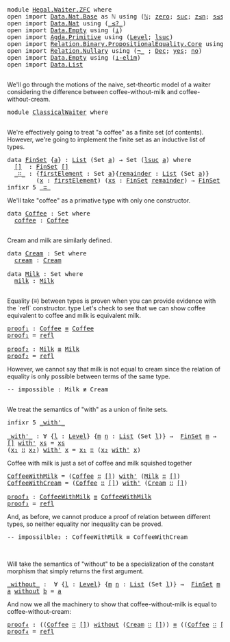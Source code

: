 <pre class="Agda">
<a id="6" class="Keyword">module</a> <a id="13" href="Hegal.Waiter.ZFC.html" class="Module">Hegal.Waiter.ZFC</a> <a id="30" class="Keyword">where</a> 
<a id="37" class="Keyword">open</a> <a id="42" class="Keyword">import</a> <a id="49" href="Data.Nat.Base.html" class="Module">Data.Nat.Base</a> <a id="63" class="Symbol">as</a> <a id="66" class="Module">ℕ</a> <a id="68" class="Keyword">using</a> <a id="74" class="Symbol">(</a><a id="75" href="Agda.Builtin.Nat.html#192" class="Datatype">ℕ</a><a id="76" class="Symbol">;</a> <a id="78" href="Agda.Builtin.Nat.html#210" class="InductiveConstructor">zero</a><a id="82" class="Symbol">;</a> <a id="84" href="Agda.Builtin.Nat.html#223" class="InductiveConstructor">suc</a><a id="87" class="Symbol">;</a> <a id="89" href="Data.Nat.Base.html#960" class="InductiveConstructor">z≤n</a><a id="92" class="Symbol">;</a> <a id="94" href="Data.Nat.Base.html#1002" class="InductiveConstructor">s≤s</a><a id="97" class="Symbol">)</a>
<a id="99" class="Keyword">open</a> <a id="104" class="Keyword">import</a> <a id="111" href="Data.Nat.html" class="Module">Data.Nat</a> <a id="120" class="Keyword">using</a> <a id="126" class="Symbol">(</a><a id="127" href="Data.Nat.Properties.html#4678" class="Function Operator">_≤?_</a><a id="131" class="Symbol">)</a>
<a id="133" class="Keyword">open</a> <a id="138" class="Keyword">import</a> <a id="145" href="Data.Empty.html" class="Module">Data.Empty</a> <a id="156" class="Keyword">using</a> <a id="162" class="Symbol">(</a><a id="163" href="Data.Empty.html#526" class="Datatype">⊥</a><a id="164" class="Symbol">)</a>
<a id="166" class="Keyword">open</a> <a id="171" class="Keyword">import</a> <a id="178" href="Agda.Primitive.html" class="Module">Agda.Primitive</a> <a id="193" class="Keyword">using</a> <a id="199" class="Symbol">(</a><a id="200" href="Agda.Primitive.html#423" class="Postulate">Level</a><a id="205" class="Symbol">;</a> <a id="207" href="Agda.Primitive.html#606" class="Primitive">lsuc</a><a id="211" class="Symbol">)</a>
<a id="213" class="Keyword">open</a> <a id="218" class="Keyword">import</a> <a id="225" href="Relation.Binary.PropositionalEquality.Core.html" class="Module">Relation.Binary.PropositionalEquality.Core</a> <a id="268" class="Keyword">using</a> <a id="274" class="Symbol">(</a><a id="275" href="Agda.Builtin.Equality.html#151" class="Datatype Operator">_≡_</a><a id="278" class="Symbol">;</a> <a id="280" href="Relation.Binary.PropositionalEquality.Core.html#840" class="Function Operator">_≢_</a><a id="283" class="Symbol">;</a> <a id="285" href="Agda.Builtin.Equality.html#208" class="InductiveConstructor">refl</a><a id="289" class="Symbol">;</a> <a id="291" href="Relation.Binary.PropositionalEquality.Core.html#1131" class="Function">cong</a><a id="295" class="Symbol">)</a>
<a id="297" class="Keyword">open</a> <a id="302" class="Keyword">import</a> <a id="309" href="Relation.Nullary.html" class="Module">Relation.Nullary</a> <a id="326" class="Keyword">using</a> <a id="332" class="Symbol">(</a><a id="333" href="Relation.Nullary.html#653" class="Function Operator">¬_</a> <a id="336" class="Symbol">;</a> <a id="338" href="Relation.Nullary.html#1508" class="Record">Dec</a><a id="341" class="Symbol">;</a> <a id="343" href="Relation.Nullary.html#1645" class="InductiveConstructor">yes</a><a id="346" class="Symbol">;</a> <a id="348" href="Relation.Nullary.html#1682" class="InductiveConstructor">no</a><a id="350" class="Symbol">)</a>
<a id="352" class="Keyword">open</a> <a id="357" class="Keyword">import</a> <a id="364" href="Data.Empty.html" class="Module">Data.Empty</a> <a id="375" class="Keyword">using</a> <a id="381" class="Symbol">(</a><a id="382" href="Data.Empty.html#628" class="Function">⊥-elim</a><a id="388" class="Symbol">)</a>
<a id="390" class="Keyword">open</a> <a id="395" class="Keyword">import</a> <a id="402" href="Data.List.html" class="Module">Data.List</a>

</pre>We'll go through the motions of the naive, set-theortic model of a waiter considering the difference between coffee-without-milk and coffee-without-cream.
<pre class="Agda"><a id="576" class="Keyword">module</a> <a id="ClassicalWaiter"></a><a id="583" href="Hegal.Waiter.ZFC.html#583" class="Module">ClassicalWaiter</a> <a id="599" class="Keyword">where</a>

</pre>We're effectively going to treat "a coffee" as a finite set (of contents).  However, we're going to implement the finite set as an inductive list of types.
<pre class="Agda">
<a id="771" class="Keyword">data</a> <a id="FinSet"></a><a id="776" href="Hegal.Waiter.ZFC.html#776" class="Datatype">FinSet</a> <a id="783" class="Symbol">{</a><a id="784" href="Hegal.Waiter.ZFC.html#784" class="Bound">a</a><a id="785" class="Symbol">}</a> <a id="787" class="Symbol">:</a> <a id="789" href="Agda.Builtin.List.html#148" class="Datatype">List</a> <a id="794" class="Symbol">(</a><a id="795" class="PrimitiveType">Set</a> <a id="799" href="Hegal.Waiter.ZFC.html#784" class="Bound">a</a><a id="800" class="Symbol">)</a> <a id="802" class="Symbol">→</a> <a id="804" class="PrimitiveType">Set</a> <a id="808" class="Symbol">(</a><a id="809" href="Agda.Primitive.html#606" class="Primitive">lsuc</a> <a id="814" href="Hegal.Waiter.ZFC.html#784" class="Bound">a</a><a id="815" class="Symbol">)</a> <a id="817" class="Keyword">where</a>
  <a id="FinSet.[]"></a><a id="825" href="Hegal.Waiter.ZFC.html#825" class="InductiveConstructor">[]</a>  <a id="829" class="Symbol">:</a> <a id="831" href="Hegal.Waiter.ZFC.html#776" class="Datatype">FinSet</a> <a id="838" href="Agda.Builtin.List.html#185" class="InductiveConstructor">[]</a>
  <a id="FinSet._∷_"></a><a id="843" href="Hegal.Waiter.ZFC.html#843" class="InductiveConstructor Operator">_∷_</a> <a id="847" class="Symbol">:</a> <a id="849" class="Symbol">{</a><a id="850" href="Hegal.Waiter.ZFC.html#850" class="Bound">firstElement</a> <a id="863" class="Symbol">:</a> <a id="865" class="PrimitiveType">Set</a> <a id="869" href="Hegal.Waiter.ZFC.html#784" class="Bound">a</a><a id="870" class="Symbol">}{</a><a id="872" href="Hegal.Waiter.ZFC.html#872" class="Bound">remainder</a> <a id="882" class="Symbol">:</a> <a id="884" href="Agda.Builtin.List.html#148" class="Datatype">List</a> <a id="889" class="Symbol">(</a><a id="890" class="PrimitiveType">Set</a> <a id="894" href="Hegal.Waiter.ZFC.html#784" class="Bound">a</a><a id="895" class="Symbol">)}</a>
        <a id="906" class="Symbol">(</a><a id="907" href="Hegal.Waiter.ZFC.html#907" class="Bound">x</a> <a id="909" class="Symbol">:</a> <a id="911" href="Hegal.Waiter.ZFC.html#850" class="Bound">firstElement</a><a id="923" class="Symbol">)</a> <a id="925" class="Symbol">(</a><a id="926" href="Hegal.Waiter.ZFC.html#926" class="Bound">xs</a> <a id="929" class="Symbol">:</a> <a id="931" href="Hegal.Waiter.ZFC.html#776" class="Datatype">FinSet</a> <a id="938" href="Hegal.Waiter.ZFC.html#872" class="Bound">remainder</a><a id="947" class="Symbol">)</a> <a id="949" class="Symbol">→</a> <a id="951" href="Hegal.Waiter.ZFC.html#776" class="Datatype">FinSet</a> <a id="958" class="Symbol">(</a><a id="959" href="Hegal.Waiter.ZFC.html#850" class="Bound">firstElement</a> <a id="972" href="Agda.Builtin.List.html#200" class="InductiveConstructor Operator">∷</a> <a id="974" href="Hegal.Waiter.ZFC.html#872" class="Bound">remainder</a><a id="983" class="Symbol">)</a>
<a id="985" class="Keyword">infixr</a> <a id="992" class="Number">5</a> <a id="994" href="Hegal.Waiter.ZFC.html#843" class="InductiveConstructor Operator">_∷_</a>
</pre> We'll take "coffee" as a primative type with only one constructor.
<pre class="Agda"><a id="1074" class="Keyword">data</a> <a id="Coffee"></a><a id="1079" href="Hegal.Waiter.ZFC.html#1079" class="Datatype">Coffee</a> <a id="1086" class="Symbol">:</a> <a id="1088" class="PrimitiveType">Set</a> <a id="1092" class="Keyword">where</a>
  <a id="Coffee.coffee"></a><a id="1100" href="Hegal.Waiter.ZFC.html#1100" class="InductiveConstructor">coffee</a> <a id="1107" class="Symbol">:</a> <a id="1109" href="Hegal.Waiter.ZFC.html#1079" class="Datatype">Coffee</a>

</pre>Cream and milk are similarly defined.
<pre class="Agda"><a id="1163" class="Keyword">data</a> <a id="Cream"></a><a id="1168" href="Hegal.Waiter.ZFC.html#1168" class="Datatype">Cream</a> <a id="1174" class="Symbol">:</a> <a id="1176" class="PrimitiveType">Set</a> <a id="1180" class="Keyword">where</a>
  <a id="Cream.cream"></a><a id="1188" href="Hegal.Waiter.ZFC.html#1188" class="InductiveConstructor">cream</a> <a id="1194" class="Symbol">:</a> <a id="1196" href="Hegal.Waiter.ZFC.html#1168" class="Datatype">Cream</a>
  
<a id="1205" class="Keyword">data</a> <a id="Milk"></a><a id="1210" href="Hegal.Waiter.ZFC.html#1210" class="Datatype">Milk</a> <a id="1215" class="Symbol">:</a> <a id="1217" class="PrimitiveType">Set</a> <a id="1221" class="Keyword">where</a>
  <a id="Milk.milk"></a><a id="1229" href="Hegal.Waiter.ZFC.html#1229" class="InductiveConstructor">milk</a> <a id="1234" class="Symbol">:</a> <a id="1236" href="Hegal.Waiter.ZFC.html#1210" class="Datatype">Milk</a>

</pre>Equality (≡) between types is proven when you can provide evidence with the `refl` constructor. type Let's check to see that we can show coffee equivalent to coffee and milk is equivalent milk.
<pre class="Agda"><a id="proof₁"></a><a id="1444" href="Hegal.Waiter.ZFC.html#1444" class="Function">proof₁</a> <a id="1451" class="Symbol">:</a> <a id="1453" href="Hegal.Waiter.ZFC.html#1079" class="Datatype">Coffee</a> <a id="1460" href="Agda.Builtin.Equality.html#151" class="Datatype Operator">≡</a> <a id="1462" href="Hegal.Waiter.ZFC.html#1079" class="Datatype">Coffee</a>
<a id="1469" href="Hegal.Waiter.ZFC.html#1444" class="Function">proof₁</a> <a id="1476" class="Symbol">=</a> <a id="1478" href="Agda.Builtin.Equality.html#208" class="InductiveConstructor">refl</a>

<a id="proof₂"></a><a id="1484" href="Hegal.Waiter.ZFC.html#1484" class="Function">proof₂</a> <a id="1491" class="Symbol">:</a> <a id="1493" href="Hegal.Waiter.ZFC.html#1210" class="Datatype">Milk</a> <a id="1498" href="Agda.Builtin.Equality.html#151" class="Datatype Operator">≡</a> <a id="1500" href="Hegal.Waiter.ZFC.html#1210" class="Datatype">Milk</a>
<a id="1505" href="Hegal.Waiter.ZFC.html#1484" class="Function">proof₂</a> <a id="1512" class="Symbol">=</a> <a id="1514" href="Agda.Builtin.Equality.html#208" class="InductiveConstructor">refl</a>
</pre>However, we cannot say that milk is not equal to cream since the relation of equality is only possible between terms of the same type.
<pre class="Agda"><a id="1662" class="Comment">-- impossible : Milk ≢ Cream</a>

</pre>We treat the semantics of "with" as a union of finite sets. 
<pre class="Agda"><a id="1761" class="Keyword">infixr</a> <a id="1768" class="Number">5</a> <a id="1770" href="Hegal.Waiter.ZFC.html#1779" class="Function Operator">_with&#39;_</a>

<a id="_with&#39;_"></a><a id="1779" href="Hegal.Waiter.ZFC.html#1779" class="Function Operator">_with&#39;_</a> <a id="1787" class="Symbol">:</a> <a id="1789" class="Symbol">∀</a> <a id="1791" class="Symbol">{</a><a id="1792" href="Hegal.Waiter.ZFC.html#1792" class="Bound">l</a> <a id="1794" class="Symbol">:</a> <a id="1796" href="Agda.Primitive.html#423" class="Postulate">Level</a><a id="1801" class="Symbol">}</a> <a id="1803" class="Symbol">{</a><a id="1804" href="Hegal.Waiter.ZFC.html#1804" class="Bound">m</a> <a id="1806" href="Hegal.Waiter.ZFC.html#1806" class="Bound">n</a> <a id="1808" class="Symbol">:</a> <a id="1810" href="Agda.Builtin.List.html#148" class="Datatype">List</a> <a id="1815" class="Symbol">(</a><a id="1816" class="PrimitiveType">Set</a> <a id="1820" href="Hegal.Waiter.ZFC.html#1792" class="Bound">l</a><a id="1821" class="Symbol">)}</a> <a id="1824" class="Symbol">→</a>  <a id="1827" href="Hegal.Waiter.ZFC.html#776" class="Datatype">FinSet</a> <a id="1834" href="Hegal.Waiter.ZFC.html#1804" class="Bound">m</a> <a id="1836" class="Symbol">→</a>  <a id="1839" href="Hegal.Waiter.ZFC.html#776" class="Datatype">FinSet</a> <a id="1846" href="Hegal.Waiter.ZFC.html#1806" class="Bound">n</a> <a id="1848" class="Symbol">→</a> <a id="1850" href="Hegal.Waiter.ZFC.html#776" class="Datatype">FinSet</a> <a id="1857" class="Symbol">(</a><a id="1858" href="Hegal.Waiter.ZFC.html#1804" class="Bound">m</a> <a id="1860" href="Data.List.Base.html#1763" class="Function Operator">++</a> <a id="1863" href="Hegal.Waiter.ZFC.html#1806" class="Bound">n</a><a id="1864" class="Symbol">)</a>
<a id="1866" href="Hegal.Waiter.ZFC.html#825" class="InductiveConstructor">[]</a> <a id="1869" href="Hegal.Waiter.ZFC.html#1779" class="Function Operator">with&#39;</a> <a id="1875" href="Hegal.Waiter.ZFC.html#1875" class="Bound">xs</a> <a id="1878" class="Symbol">=</a> <a id="1880" href="Hegal.Waiter.ZFC.html#1875" class="Bound">xs</a>
<a id="1883" class="Symbol">(</a><a id="1884" href="Hegal.Waiter.ZFC.html#1884" class="Bound">x₁</a> <a id="1887" href="Hegal.Waiter.ZFC.html#843" class="InductiveConstructor Operator">∷</a> <a id="1889" href="Hegal.Waiter.ZFC.html#1889" class="Bound">x₂</a><a id="1891" class="Symbol">)</a> <a id="1893" href="Hegal.Waiter.ZFC.html#1779" class="Function Operator">with&#39;</a> <a id="1899" href="Hegal.Waiter.ZFC.html#1899" class="Bound">x</a> <a id="1901" class="Symbol">=</a> <a id="1903" href="Hegal.Waiter.ZFC.html#1884" class="Bound">x₁</a> <a id="1906" href="Hegal.Waiter.ZFC.html#843" class="InductiveConstructor Operator">∷</a> <a id="1908" class="Symbol">(</a><a id="1909" href="Hegal.Waiter.ZFC.html#1889" class="Bound">x₂</a> <a id="1912" href="Hegal.Waiter.ZFC.html#1779" class="Function Operator">with&#39;</a> <a id="1918" href="Hegal.Waiter.ZFC.html#1899" class="Bound">x</a><a id="1919" class="Symbol">)</a>
</pre>Coffee with milk is just a set of coffee and milk squished together
<pre class="Agda"><a id="CoffeeWithMilk"></a><a id="1997" href="Hegal.Waiter.ZFC.html#1997" class="Function">CoffeeWithMilk</a> <a id="2012" class="Symbol">=</a> <a id="2014" class="Symbol">(</a><a id="2015" href="Hegal.Waiter.ZFC.html#1079" class="Datatype">Coffee</a> <a id="2022" href="Hegal.Waiter.ZFC.html#843" class="InductiveConstructor Operator">∷</a> <a id="2024" href="Hegal.Waiter.ZFC.html#825" class="InductiveConstructor">[]</a><a id="2026" class="Symbol">)</a> <a id="2028" href="Hegal.Waiter.ZFC.html#1779" class="Function Operator">with&#39;</a> <a id="2034" class="Symbol">(</a><a id="2035" href="Hegal.Waiter.ZFC.html#1210" class="Datatype">Milk</a> <a id="2040" href="Hegal.Waiter.ZFC.html#843" class="InductiveConstructor Operator">∷</a> <a id="2042" href="Hegal.Waiter.ZFC.html#825" class="InductiveConstructor">[]</a><a id="2044" class="Symbol">)</a>
<a id="CoffeeWithCream"></a><a id="2046" href="Hegal.Waiter.ZFC.html#2046" class="Function">CoffeeWithCream</a> <a id="2062" class="Symbol">=</a> <a id="2064" class="Symbol">(</a><a id="2065" href="Hegal.Waiter.ZFC.html#1079" class="Datatype">Coffee</a> <a id="2072" href="Hegal.Waiter.ZFC.html#843" class="InductiveConstructor Operator">∷</a> <a id="2074" href="Hegal.Waiter.ZFC.html#825" class="InductiveConstructor">[]</a><a id="2076" class="Symbol">)</a> <a id="2078" href="Hegal.Waiter.ZFC.html#1779" class="Function Operator">with&#39;</a> <a id="2084" class="Symbol">(</a><a id="2085" href="Hegal.Waiter.ZFC.html#1168" class="Datatype">Cream</a> <a id="2091" href="Hegal.Waiter.ZFC.html#843" class="InductiveConstructor Operator">∷</a> <a id="2093" href="Hegal.Waiter.ZFC.html#825" class="InductiveConstructor">[]</a><a id="2095" class="Symbol">)</a>

<a id="proof₃"></a><a id="2098" href="Hegal.Waiter.ZFC.html#2098" class="Function">proof₃</a> <a id="2105" class="Symbol">:</a> <a id="2107" href="Hegal.Waiter.ZFC.html#1997" class="Function">CoffeeWithMilk</a> <a id="2122" href="Agda.Builtin.Equality.html#151" class="Datatype Operator">≡</a> <a id="2124" href="Hegal.Waiter.ZFC.html#1997" class="Function">CoffeeWithMilk</a>
<a id="2139" href="Hegal.Waiter.ZFC.html#2098" class="Function">proof₃</a> <a id="2146" class="Symbol">=</a> <a id="2148" href="Agda.Builtin.Equality.html#208" class="InductiveConstructor">refl</a>
</pre>And, as before, we cannot produce a proof of relation between different types, so neither equality nor inequality can be proved.
<pre class="Agda"><a id="2290" class="Comment">-- impossilble₂ : CoffeeWithMilk ≡ CoffeeWithCream</a>


</pre>Will take the semantics of "without" to be a specialization of the constant morphism that simply returns the first argument.
<pre class="Agda"><a id="_without_"></a><a id="2476" href="Hegal.Waiter.ZFC.html#2476" class="Function Operator">_without_</a> <a id="2486" class="Symbol">:</a>  <a id="2489" class="Symbol">∀</a> <a id="2491" class="Symbol">{</a><a id="2492" href="Hegal.Waiter.ZFC.html#2492" class="Bound">l</a> <a id="2494" class="Symbol">:</a> <a id="2496" href="Agda.Primitive.html#423" class="Postulate">Level</a><a id="2501" class="Symbol">}</a> <a id="2503" class="Symbol">{</a><a id="2504" href="Hegal.Waiter.ZFC.html#2504" class="Bound">m</a> <a id="2506" href="Hegal.Waiter.ZFC.html#2506" class="Bound">n</a> <a id="2508" class="Symbol">:</a> <a id="2510" href="Agda.Builtin.List.html#148" class="Datatype">List</a> <a id="2515" class="Symbol">(</a><a id="2516" class="PrimitiveType">Set</a> <a id="2520" href="Hegal.Waiter.ZFC.html#2492" class="Bound">l</a><a id="2521" class="Symbol">)}</a> <a id="2524" class="Symbol">→</a>  <a id="2527" href="Hegal.Waiter.ZFC.html#776" class="Datatype">FinSet</a> <a id="2534" href="Hegal.Waiter.ZFC.html#2504" class="Bound">m</a> <a id="2536" class="Symbol">→</a>  <a id="2539" href="Hegal.Waiter.ZFC.html#776" class="Datatype">FinSet</a> <a id="2546" href="Hegal.Waiter.ZFC.html#2506" class="Bound">n</a> <a id="2548" class="Symbol">→</a> <a id="2550" href="Hegal.Waiter.ZFC.html#776" class="Datatype">FinSet</a> <a id="2557" href="Hegal.Waiter.ZFC.html#2504" class="Bound">m</a>
<a id="2559" href="Hegal.Waiter.ZFC.html#2559" class="Bound">a</a> <a id="2561" href="Hegal.Waiter.ZFC.html#2476" class="Function Operator">without</a> <a id="2569" href="Hegal.Waiter.ZFC.html#2569" class="Bound">b</a> <a id="2571" class="Symbol">=</a> <a id="2573" href="Hegal.Waiter.ZFC.html#2559" class="Bound">a</a>
</pre>And now we all the machinery to show that  coffee-without-milk is equal to coffee-without-cream:
<pre class="Agda">
<a id="proof₄"></a><a id="2681" href="Hegal.Waiter.ZFC.html#2681" class="Function">proof₄</a> <a id="2688" class="Symbol">:</a> <a id="2690" class="Symbol">((</a><a id="2692" href="Hegal.Waiter.ZFC.html#1079" class="Datatype">Coffee</a> <a id="2699" href="Hegal.Waiter.ZFC.html#843" class="InductiveConstructor Operator">∷</a> <a id="2701" href="Hegal.Waiter.ZFC.html#825" class="InductiveConstructor">[]</a><a id="2703" class="Symbol">)</a> <a id="2705" href="Hegal.Waiter.ZFC.html#2476" class="Function Operator">without</a> <a id="2713" class="Symbol">(</a><a id="2714" href="Hegal.Waiter.ZFC.html#1168" class="Datatype">Cream</a> <a id="2720" href="Hegal.Waiter.ZFC.html#843" class="InductiveConstructor Operator">∷</a> <a id="2722" href="Hegal.Waiter.ZFC.html#825" class="InductiveConstructor">[]</a><a id="2724" class="Symbol">))</a> <a id="2727" href="Agda.Builtin.Equality.html#151" class="Datatype Operator">≡</a> <a id="2729" class="Symbol">((</a><a id="2731" href="Hegal.Waiter.ZFC.html#1079" class="Datatype">Coffee</a> <a id="2738" href="Hegal.Waiter.ZFC.html#843" class="InductiveConstructor Operator">∷</a> <a id="2740" href="Hegal.Waiter.ZFC.html#825" class="InductiveConstructor">[]</a><a id="2742" class="Symbol">)</a> <a id="2744" href="Hegal.Waiter.ZFC.html#2476" class="Function Operator">without</a> <a id="2752" class="Symbol">(</a><a id="2753" href="Hegal.Waiter.ZFC.html#1210" class="Datatype">Milk</a> <a id="2758" href="Hegal.Waiter.ZFC.html#843" class="InductiveConstructor Operator">∷</a> <a id="2760" href="Hegal.Waiter.ZFC.html#825" class="InductiveConstructor">[]</a><a id="2762" class="Symbol">))</a>
<a id="2765" href="Hegal.Waiter.ZFC.html#2681" class="Function">proof₄</a> <a id="2772" class="Symbol">=</a> <a id="2774" href="Agda.Builtin.Equality.html#208" class="InductiveConstructor">refl</a>


</pre>